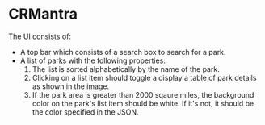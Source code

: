 # CRMantra

The UI consists of:
- A top bar which consists of a search box to search for a park.
- A list of parks with the following properties:
  1. The list is sorted alphabetically by the name of the park.
  2. Clicking on a list item should toggle a display a table of park details as shown in the image.    
  3. If the park area is greater than 2000 sqaure miles, the background color on the park's list item 
  should be white. If it's not, it should be the color specified in the JSON.
